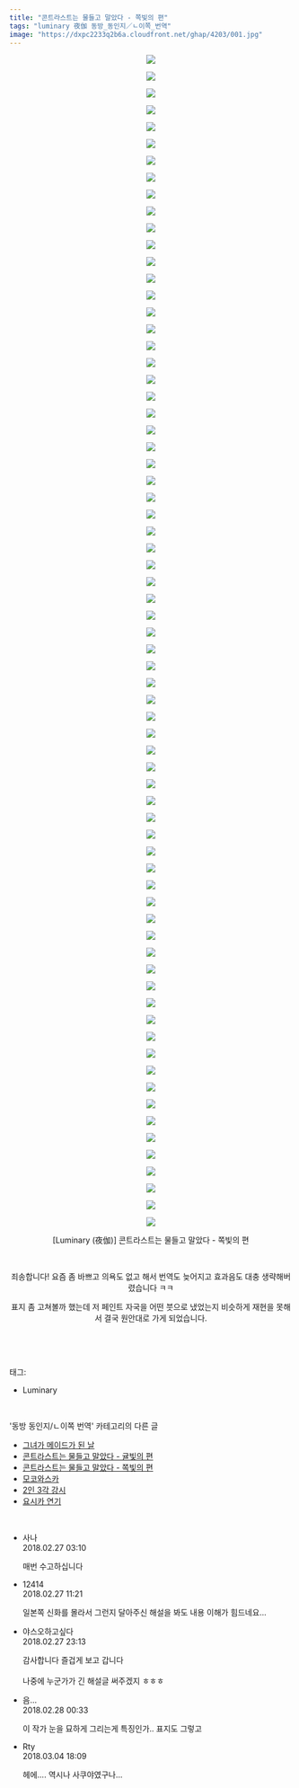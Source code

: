 ```yaml
---
title: "콘트라스트는 물들고 말았다 - 쪽빛의 편"
tags: "luminary 夜伽 동방_동인지／ㄴ이쪽_번역"
image: "https://dxpc2233q2b6a.cloudfront.net/ghap/4203/001.jpg"
---
```

<div class="article">
<p style="text-align: center; clear: none; float: none;"><img src="{{ site.imgserver3 }}/ghap/4203/001.jpg"/></p>
<p style="text-align: center; clear: none; float: none;"><img src="{{ site.imgserver3 }}/ghap/4203/002.jpg"/></p>
<p style="text-align: center; clear: none; float: none;"><img src="{{ site.imgserver3 }}/ghap/4203/003.jpg"/></p>
<p style="text-align: center; clear: none; float: none;"><img src="{{ site.imgserver3 }}/ghap/4203/004.jpg"/></p>
<p style="text-align: center; clear: none; float: none;"><img src="{{ site.imgserver3 }}/ghap/4203/005.jpg"/></p>
<p style="text-align: center; clear: none; float: none;"><img src="{{ site.imgserver3 }}/ghap/4203/006.jpg"/></p>
<p style="text-align: center; clear: none; float: none;"><img src="{{ site.imgserver3 }}/ghap/4203/007.jpg"/></p>
<p style="text-align: center; clear: none; float: none;"><img src="{{ site.imgserver3 }}/ghap/4203/008.jpg"/></p>
<p style="text-align: center; clear: none; float: none;"><img src="{{ site.imgserver3 }}/ghap/4203/009.jpg"/></p>
<p style="text-align: center; clear: none; float: none;"><img src="{{ site.imgserver3 }}/ghap/4203/010.jpg"/></p>
<p style="text-align: center; clear: none; float: none;"><img src="{{ site.imgserver3 }}/ghap/4203/011.jpg"/></p>
<p style="text-align: center; clear: none; float: none;"><img src="{{ site.imgserver3 }}/ghap/4203/012.jpg"/></p>
<p style="text-align: center; clear: none; float: none;"><img src="{{ site.imgserver3 }}/ghap/4203/013.jpg"/></p>
<p style="text-align: center; clear: none; float: none;"><img src="{{ site.imgserver3 }}/ghap/4203/014.jpg"/></p>
<p style="text-align: center; clear: none; float: none;"><img src="{{ site.imgserver3 }}/ghap/4203/015.jpg"/></p>
<p style="text-align: center; clear: none; float: none;"><img src="{{ site.imgserver3 }}/ghap/4203/016.jpg"/></p>
<p style="text-align: center; clear: none; float: none;"><img src="{{ site.imgserver3 }}/ghap/4203/017.jpg"/></p>
<p style="text-align: center; clear: none; float: none;"><img src="{{ site.imgserver3 }}/ghap/4203/018.jpg"/></p>
<p style="text-align: center; clear: none; float: none;"><img src="{{ site.imgserver3 }}/ghap/4203/019.jpg"/></p>
<p style="text-align: center; clear: none; float: none;"><img src="{{ site.imgserver3 }}/ghap/4203/020.jpg"/></p>
<p style="text-align: center; clear: none; float: none;"><img src="{{ site.imgserver3 }}/ghap/4203/021.jpg"/></p>
<p style="text-align: center; clear: none; float: none;"><img src="{{ site.imgserver3 }}/ghap/4203/022.jpg"/></p>
<p style="text-align: center; clear: none; float: none;"><img src="{{ site.imgserver3 }}/ghap/4203/023.jpg"/></p>
<p style="text-align: center; clear: none; float: none;"><img src="{{ site.imgserver3 }}/ghap/4203/024.jpg"/></p>
<p style="text-align: center; clear: none; float: none;"><img src="{{ site.imgserver3 }}/ghap/4203/025.jpg"/></p>
<p style="text-align: center; clear: none; float: none;"><img src="{{ site.imgserver3 }}/ghap/4203/026.jpg"/></p>
<p style="text-align: center; clear: none; float: none;"><img src="{{ site.imgserver3 }}/ghap/4203/027.jpg"/></p>
<p style="text-align: center; clear: none; float: none;"><img src="{{ site.imgserver3 }}/ghap/4203/028.jpg"/></p>
<p style="text-align: center; clear: none; float: none;"><img src="{{ site.imgserver3 }}/ghap/4203/029.jpg"/></p>
<p style="text-align: center; clear: none; float: none;"><img src="{{ site.imgserver3 }}/ghap/4203/030.jpg"/></p>
<p style="text-align: center; clear: none; float: none;"><img src="{{ site.imgserver3 }}/ghap/4203/031.jpg"/></p>
<p style="text-align: center; clear: none; float: none;"><img src="{{ site.imgserver3 }}/ghap/4203/032.jpg"/></p>
<p style="text-align: center; clear: none; float: none;"><img src="{{ site.imgserver3 }}/ghap/4203/033.jpg"/></p>
<p style="text-align: center; clear: none; float: none;"><img src="{{ site.imgserver3 }}/ghap/4203/034.jpg"/></p>
<p style="text-align: center; clear: none; float: none;"><img src="{{ site.imgserver3 }}/ghap/4203/035.jpg"/></p>
<p style="text-align: center; clear: none; float: none;"><img src="{{ site.imgserver3 }}/ghap/4203/036.jpg"/></p>
<p style="text-align: center; clear: none; float: none;"><img src="{{ site.imgserver3 }}/ghap/4203/037.jpg"/></p>
<p style="text-align: center; clear: none; float: none;"><img src="{{ site.imgserver3 }}/ghap/4203/038.jpg"/></p>
<p style="text-align: center; clear: none; float: none;"><img src="{{ site.imgserver3 }}/ghap/4203/039.jpg"/></p>
<p style="text-align: center; clear: none; float: none;"><img src="{{ site.imgserver3 }}/ghap/4203/040.jpg"/></p>
<p style="text-align: center; clear: none; float: none;"><img src="{{ site.imgserver3 }}/ghap/4203/041.jpg"/></p>
<p style="text-align: center; clear: none; float: none;"><img src="{{ site.imgserver3 }}/ghap/4203/042.jpg"/></p>
<p style="text-align: center; clear: none; float: none;"><img src="{{ site.imgserver3 }}/ghap/4203/043.jpg"/></p>
<p style="text-align: center; clear: none; float: none;"><img src="{{ site.imgserver3 }}/ghap/4203/044.jpg"/></p>
<p style="text-align: center; clear: none; float: none;"><img src="{{ site.imgserver3 }}/ghap/4203/045.jpg"/></p>
<p style="text-align: center; clear: none; float: none;"><img src="{{ site.imgserver3 }}/ghap/4203/046.jpg"/></p>
<p style="text-align: center; clear: none; float: none;"><img src="{{ site.imgserver3 }}/ghap/4203/047.jpg"/></p>
<p style="text-align: center; clear: none; float: none;"><img src="{{ site.imgserver3 }}/ghap/4203/048.jpg"/></p>
<p style="text-align: center; clear: none; float: none;"><img src="{{ site.imgserver3 }}/ghap/4203/049.jpg"/></p>
<p style="text-align: center; clear: none; float: none;"><img src="{{ site.imgserver3 }}/ghap/4203/050.jpg"/></p>
<p style="text-align: center; clear: none; float: none;"><img src="{{ site.imgserver3 }}/ghap/4203/051.jpg"/></p>
<p style="text-align: center; clear: none; float: none;"><img src="{{ site.imgserver3 }}/ghap/4203/052.jpg"/></p>
<p style="text-align: center; clear: none; float: none;"><img src="{{ site.imgserver3 }}/ghap/4203/053.jpg"/></p>
<p style="text-align: center; clear: none; float: none;"><img src="{{ site.imgserver3 }}/ghap/4203/054.jpg"/></p>
<p style="text-align: center; clear: none; float: none;"><img src="{{ site.imgserver3 }}/ghap/4203/055.jpg"/></p>
<p style="text-align: center; clear: none; float: none;"><img src="{{ site.imgserver3 }}/ghap/4203/056.jpg"/></p>
<p style="text-align: center; clear: none; float: none;"><img src="{{ site.imgserver3 }}/ghap/4203/057.jpg"/></p>
<p style="text-align: center; clear: none; float: none;"><img src="{{ site.imgserver3 }}/ghap/4203/058.jpg"/></p>
<p style="text-align: center; clear: none; float: none;"><img src="{{ site.imgserver3 }}/ghap/4203/059.jpg"/></p>
<p style="text-align: center; clear: none; float: none;"><img src="{{ site.imgserver3 }}/ghap/4203/060.jpg"/></p>
<p style="text-align: center; clear: none; float: none;"><img src="{{ site.imgserver3 }}/ghap/4203/061.jpg"/></p>
<p style="text-align: center; clear: none; float: none;"><img src="{{ site.imgserver3 }}/ghap/4203/062.jpg"/></p>
<p style="text-align: center; clear: none; float: none;"><img src="{{ site.imgserver3 }}/ghap/4203/063.jpg"/></p>
<p style="text-align: center; clear: none; float: none;"><img src="{{ site.imgserver3 }}/ghap/4203/064.jpg"/></p>
<p style="text-align: center; clear: none; float: none;"><img src="{{ site.imgserver3 }}/ghap/4203/065.jpg"/></p>
<p style="text-align: center; clear: none; float: none;"><img src="{{ site.imgserver3 }}/ghap/4203/066.jpg"/></p>
<p style="text-align: center; clear: none; float: none;"><img src="{{ site.imgserver3 }}/ghap/4203/067.jpg"/></p>
<p style="text-align: center; clear: none; float: none;"><img src="{{ site.imgserver3 }}/ghap/4203/068.jpg"/></p>
<p style="text-align: center; clear: none; float: none;"><img src="{{ site.imgserver3 }}/ghap/4203/069.jpg"/></p>
<p style="text-align: center; clear: none; float: none;"><img src="{{ site.imgserver3 }}/ghap/4203/070.jpg"/></p>
<p style="text-align: center; clear: none; float: none;">[Luminary (夜伽)] 콘트라스트는 물들고 말았다 - 쪽빛의 편</p>
<p style="text-align: center; clear: none; float: none;"><br/></p>
<p style="text-align: center; clear: none; float: none;">죄송합니다! 요즘 좀 바쁘고 의욕도 없고 해서 번역도 늦어지고 효과음도 대충 생략해버렸습니다 ㅋㅋ</p>
<p style="text-align: center; clear: none; float: none;">표지 좀 고쳐볼까 했는데 저 페인트 자국을 어떤 붓으로 냈었는지 비슷하게 재현을 못해서 결국 원안대로 가게 되었습니다.</p>
<p style="text-align: center; clear: none; float: none;"><br/></p>
</div><br/>
<div class="tagTrail">
<p>태그: </p>
<ul>
<li>Luminary</li>
</ul>
</div><br/>
<div class="another">
<p>'동방 동인지/ㄴ이쪽 번역' 카테고리의 다른 글</p>
<ul>
<li><a href="/ghap_4218">그녀가 메이드가 된 날</a></li>
<li><a href="/ghap_4217">콘트라스트는 물들고 말았다 - 귤빛의 편</a></li>
<li><a href="/ghap_4203">콘트라스트는 물들고 말았다 - 쪽빛의 편</a></li>
<li><a href="/ghap_4198">모코와스카</a></li>
<li><a href="/ghap_4196">2인 3각 강시</a></li>
<li><a href="/ghap_4195">요시카 연기</a></li>
</ul>
</div><br/>
<div class="cb_module cb_fluid">
<div class="cb_wrt cb_profile">
<div class="comment">
<ul>
<li class="cb_thumb_off" id="comment15207721">
<div class="cb_comment_area">
<div class="cb_info_area">
<div class="cb_section">
<span class="cb_nick_name">사나</span>
</div>
<div class="cb_section">
<span class="cb_date">2018.02.27 03:10 </span>
</div>
</div>
<div class="cb_dsc_comment">
<p class="cb_dsc">
											매번 수고하십니다
										</p>
</div>
</div></li>
<li class="cb_thumb_off" id="comment15207921">
<div class="cb_comment_area">
<div class="cb_info_area">
<div class="cb_section">
<span class="cb_nick_name">12414</span>
</div>
<div class="cb_section">
<span class="cb_date">2018.02.27 11:21 </span>
</div>
</div>
<div class="cb_dsc_comment">
<p class="cb_dsc">
											일본쪽 신화를 몰라서 그런지 달아주신 해설을 봐도 내용 이해가 힘드네요...
										</p>
</div>
</div></li>
<li class="cb_thumb_off" id="comment15208395">
<div class="cb_comment_area">
<div class="cb_info_area">
<div class="cb_section">
<span class="cb_nick_name">야스오하고싶다</span>
</div>
<div class="cb_section">
<span class="cb_date">2018.02.27 23:13 </span>
</div>
</div>
<div class="cb_dsc_comment">
<p class="cb_dsc">
											감사합니다 즐겁게 보고 갑니다<br/>
<br/>
 나중에 누군가가 긴 해설글 써주겠지 ㅎㅎㅎ
										</p>
</div>
</div></li>
<li class="cb_thumb_off" id="comment15208456">
<div class="cb_comment_area">
<div class="cb_info_area">
<div class="cb_section">
<span class="cb_nick_name">음...</span>
</div>
<div class="cb_section">
<span class="cb_date">2018.02.28 00:33 </span>
</div>
</div>
<div class="cb_dsc_comment">
<p class="cb_dsc">
											이 작가 눈을 묘하게 그리는게 특징인가.. 표지도 그렇고
										</p>
</div>
</div></li>
<li class="cb_thumb_off" id="comment15212227">
<div class="cb_comment_area">
<div class="cb_info_area">
<div class="cb_section">
<span class="cb_nick_name">Rty</span>
</div>
<div class="cb_section">
<span class="cb_date">2018.03.04 18:09 </span>
</div>
</div>
<div class="cb_dsc_comment">
<p class="cb_dsc">
											헤에.... 역시나 사쿠야였구나...
										</p>
</div>
</div></li>
</ul>
</div>
</div><!-- commentList close -->
</div><br/>
